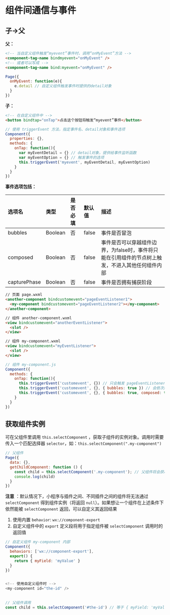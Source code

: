# 组件间通信与事件

## 子->父

**父：**

```html
<!-- 当自定义组件触发“myevent”事件时，调用“onMyEvent”方法 -->
<component-tag-name bindmyevent="onMyEvent" />
<!-- 或者可以写成 -->
<component-tag-name bind:myevent="onMyEvent" />
```

```js
Page({
  onMyEvent: function(e){
    e.detail // 自定义组件触发事件时提供的detail对象
  }
})
```

**子：**

```html
<!-- 在自定义组件中 -->
<button bindtap="onTap">点击这个按钮将触发“myevent”事件</button>
```

```js
// 使用 triggerEvent 方法，指定事件名、detail对象和事件选项
Component({
  properties: {},
  methods: {
    onTap: function(){
      var myEventDetail = {} // detail对象，提供给事件监听函数
      var myEventOption = {} // 触发事件的选项
      this.triggerEvent('myevent', myEventDetail, myEventOption)
    }
  }
})
```

**事件选项包括：**

| 选项名       | 类型    | 是否必填 | 默认值 | 描述                                                         |
| :----------- | :------ | :------- | :----- | :----------------------------------------------------------- |
| bubbles      | Boolean | 否       | false  | 事件是否冒泡                                                 |
| composed     | Boolean | 否       | false  | 事件是否可以穿越组件边界，为false时，事件将只能在引用组件的节点树上触发，不进入其他任何组件内部 |
| capturePhase | Boolean | 否       | false  | 事件是否拥有捕获阶段                                         |

```html
// 页面 page.wxml
<another-component bindcustomevent="pageEventListener1">
  <my-component bindcustomevent="pageEventListener2"></my-component>
</another-component>

// 组件 another-component.wxml
<view bindcustomevent="anotherEventListener">
  <slot />
</view>

// 组件 my-component.wxml
<view bindcustomevent="myEventListener">
  <slot />
</view>
```

```js
// 组件 my-component.js
Component({
  methods: {
    onTap: function(){
      this.triggerEvent('customevent', {}) // 只会触发 pageEventListener2
      this.triggerEvent('customevent', {}, { bubbles: true }) // 会依次触发 pageEventListener2 、 pageEventListener1
      this.triggerEvent('customevent', {}, { bubbles: true, composed: true }) // 会依次触发 pageEventListener2 、 anotherEventListener 、 pageEventListener1
    }
  }
})
```

## 获取组件实例

可在父组件里调用 `this.selectComponent` ，获取子组件的实例对象。调用时需要传入一个匹配选择器 `selector`，如：`this.selectComponent(".my-component")`

```javascript
// 父组件
Page({
  data: {},
  getChildComponent: function () {
    const child = this.selectComponent('.my-component'); // 父组件将会获取 class 为 my-component 的子组件实例对象，即子组件的 this 
    console.log(child)
  }
})
```

**注意** ：默认情况下，小程序与插件之间、不同插件之间的组件将无法通过 `selectComponent` 得到组件实例（将返回 `null`）。如果想让一个组件在上述条件下依然能被 `selectComponent` 返回，可以自定义其返回结果

1. 使用内置 `behavior`: `wx://component-export`
2. 自定义组件中的 `export` 定义段将用于指定组件被 `selectComponent` 调用时的返回值

```javascript
// 自定义组件 my-component 内部
Component({
  behaviors: ['wx://component-export'],
  export() {
    return { myField: 'myValue' }
  }
})


<!-- 使用自定义组件时 -->
<my-component id="the-id" />
    
    
// 父组件调用
const child = this.selectComponent('#the-id') // 等于 { myField: 'myValue' }
```